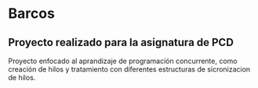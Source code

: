 # Barcos
## Proyecto realizado para la asignatura de PCD
Proyecto enfocado al aprandizaje de programación concurrente, como creación de hilos y tratamiento con diferentes estructuras de sicronizacion de hilos.
